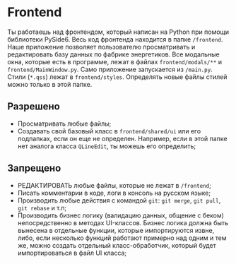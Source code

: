 # Frontend

Ты работаешь над фронтендом, который написан на Python при помощи библиотеки PySide6. Весь код фронтенда находится в папке `/frontend`.
Наше приложение позволяет пользователю просматривать и редактировать базу данных по фабрике энергетиков. Все модальные окна, которые есть в программе, лежат в файлах `frontend/modals/**` и `frontend/MainWindow.py`. Само приложение запускается из `/main.py`.
Стили (`*.qss`) лежат в `frontend/styles`. Определять новые файлы стилей можно только в этой папке.

## Разрешено

- Просматривать любые файлы;
- Создавать свой базовый класс в `frontend/shared/ui` или его подпапках, если он еще не определен. Например, если в этой папке нет аналога класса `QLineEdit`, ты можешь его определить;

## Запрещено

- РЕДАКТИРОВАТЬ любые файлы, которые не лежат в `/frontend`;
- Писать комментарии в коде, логи в консоль на русском языке;
- Производить любые действия с командой `git`: `git merge`, `git pull`, `git rebase` и т.п;
- Производить бизнес логику (валидацию данных, общение с беком) непосредственно в методах UI-классов. Бизнес логика должна быть вынесена в отдельные функции, которые импортируются извне, либо, если несколько функций работают примерно над одним и тем же, можно создать отдельный класс-обработчик, который будет импортироваться в файл UI класса;
